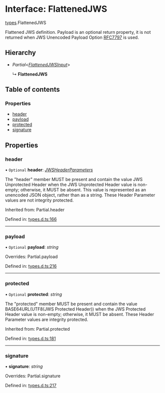 # Interface: FlattenedJWS

[types](../modules/types.md).FlattenedJWS

Flattened JWS definition. Payload is an optional return property, it
is not returned when JWS Unencoded Payload Option
[RFC7797](https://tools.ietf.org/html/rfc7797) is used.

## Hierarchy

- *Partial*<[*FlattenedJWSInput*](types.flattenedjwsinput.md)\>

  ↳ **FlattenedJWS**

## Table of contents

### Properties

- [header](types.flattenedjws.md#header)
- [payload](types.flattenedjws.md#payload)
- [protected](types.flattenedjws.md#protected)
- [signature](types.flattenedjws.md#signature)

## Properties

### header

• `Optional` **header**: [*JWSHeaderParameters*](types.jwsheaderparameters.md)

The "header" member MUST be present and contain the value JWS
Unprotected Header when the JWS Unprotected Header value is non-
empty; otherwise, it MUST be absent.  This value is represented as
an unencoded JSON object, rather than as a string.  These Header
Parameter values are not integrity protected.

Inherited from: Partial.header

Defined in: [types.d.ts:166](https://github.com/panva/jose/blob/v3.12.2/src/types.d.ts#L166)

___

### payload

• `Optional` **payload**: *string*

Overrides: Partial.payload

Defined in: [types.d.ts:216](https://github.com/panva/jose/blob/v3.12.2/src/types.d.ts#L216)

___

### protected

• `Optional` **protected**: *string*

The "protected" member MUST be present and contain the value
BASE64URL(UTF8(JWS Protected Header)) when the JWS Protected
Header value is non-empty; otherwise, it MUST be absent.  These
Header Parameter values are integrity protected.

Inherited from: Partial.protected

Defined in: [types.d.ts:181](https://github.com/panva/jose/blob/v3.12.2/src/types.d.ts#L181)

___

### signature

• **signature**: *string*

Overrides: Partial.signature

Defined in: [types.d.ts:217](https://github.com/panva/jose/blob/v3.12.2/src/types.d.ts#L217)
